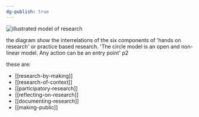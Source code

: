 ```yaml
---
dg-publish: true
---
```

![illustrated model of research](model.jpeg)

the diagram show the interrelations of the six components of 'hands on research' or practice based research. 
'The circle model is an open and non-linear model. Any action can be an entry point' p2

these are:
- [[research-by-making]]
- [[research-of-context]]
- [[participatory-research]]
- [[reflecting-on-research]]
- [[documenting-research]]
- [[making-public]]
